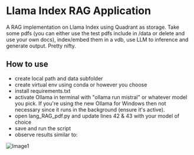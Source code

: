 # Llama Index RAG Application
A RAG implementation on Llama Index using Quadrant as storage.  Take some pdfs (you can either use the test pdfs include in /data or delete and use your own docs), index/embed them in a vdb, use LLM to inference and generate output.  Pretty nifty.

## How to use
- create local path and data subfolder 
- create virtual env using conda or however you choose
- install requirements.txt
- activate Ollama in terminal with "ollama run mistral" or whatever model you pick.  If you're using the new Ollama for Windows then not necessary since it runs in the background (ensure it's active).
- open lang_RAG_pdf.py and update lines 42 & 43 with your model of choice
- save and run the script
- observe results similar to:

![Image1](https://github.com/romilan24/llama-index-RAG/blob/main/fine_tune_pdfs.JPG)
